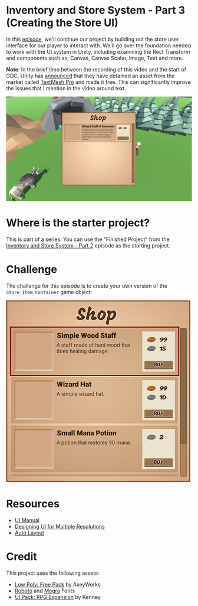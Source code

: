 
# Inventory and Store System - Part 3 (Creating the Store UI)

In this [episode](https://channel9.msdn.com/Shows/dotGAME/Inventory-and-Store-System-Part-3-UI), we'll continue our project by building out the store user interface for our player to interact with. We'll go over the foundation needed to work with the UI system in Unity, including examining the Rect Transform and components such as; Canvas, Canvas Scaler, Image, Text and more.

**Note**: In the brief time between the recording of this video and the start of GDC, Unity has [announced](https://blogs.unity3d.com/2017/02/28/updates-from-unitys-gdc-2017-keynote/) that they have obtained an asset from the market called [TextMesh Pro](https://www.assetstore.unity3d.com/en/#!/content/84126) and made it free. This can significantly improve the issues that I mention in the video around text.

[![screenshot](screenshot.png)](https://channel9.msdn.com/Shows/dotGAME/Inventory-and-Store-System-Part-3-UI)

# Where is the starter project?
This is part of a series. You can use the "Finished Project" from the [Inventory and Store System - Part 2](../../2-2017/UnityItemSystemPt2-ScriptableObjects) episode as the starting project.

# Challenge
The challenge for this episode is to create your own version of the `Store_Item_Container` game object:

![Screenshot](ShopUI.png)

# Resources

* [UI Manual](https://docs.unity3d.com/Manual/UISystem.html)
* [Designing UI for Multiple Resolutions](https://docs.unity3d.com/Manual/HOWTO-UIMultiResolution.html)
* [Auto Layout](https://docs.unity3d.com/Manual/comp-UIAutoLayout.html)

# Credit

This project uses the following assets:

* [Low Poly: Free Pack](https://www.assetstore.unity3d.com/en/#!/content/58821) by AxeyWorks
* [Roboto](https://fonts.google.com/specimen/Roboto) and [Mogra](https://fonts.google.com/specimen/Mogra) Fonts
* [UI Pack: RPG Expansion](http://kenney.nl/assets/ui-pack-rpg-expansion) by Kenney
